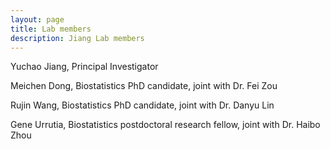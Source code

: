 ```yaml
---
layout: page
title: Lab members
description: Jiang Lab members
---
```


Yuchao Jiang, Principal Investigator

Meichen Dong, Biostatistics PhD candidate, joint with Dr. Fei Zou

Rujin Wang, Biostatistics PhD candidate, joint with Dr. Danyu Lin

Gene Urrutia, Biostatistics postdoctoral research fellow, joint with Dr. Haibo Zhou
